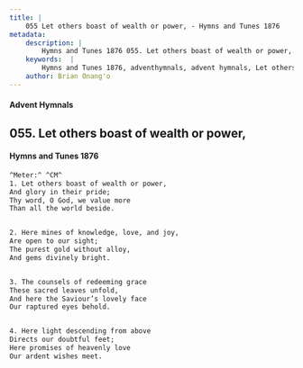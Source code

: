 ```yaml
---
title: |
    055 Let others boast of wealth or power, - Hymns and Tunes 1876
metadata:
    description: |
        Hymns and Tunes 1876 055. Let others boast of wealth or power,. And glory in their pride; Thy word, O God, we value more Than all the world beside. 
    keywords:  |
        Hymns and Tunes 1876, adventhymnals, advent hymnals, Let others boast of wealth or power,, And glory in their pride;, 
    author: Brian Onang'o
---
```


#### Advent Hymnals
## 055. Let others boast of wealth or power,
####  Hymns and Tunes 1876

```txt
^Meter:^ ^CM^
1. Let others boast of wealth or power,
And glory in their pride;
Thy word, O God, we value more
Than all the world beside.


2. Here mines of knowledge, love, and joy,
Are open to our sight;
The purest gold without alloy,
And gems divinely bright.


3. The counsels of redeeming grace
These sacred leaves unfold,
And here the Saviour’s lovely face
Our raptured eyes behold.


4. Here light descending from above
Directs our doubtful feet;
Here promises of heavenly love
Our ardent wishes meet.
```